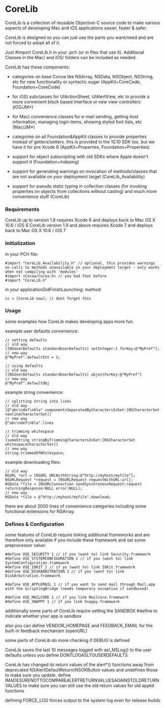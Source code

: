 CoreLib
=======

CoreLib is a collection of reusable Objective-C source code to make various aspects of developing Mac and iOS applications easier, faster & safer.

CoreLib is designed so you can just use the parts you want/need and are not forced to adopt all of it. 

Just #import CoreLib.h in your .pch (or in files that use it). Additional Classes in the Mac/ and iOS/ folders can be included as needed.

CoreLib has these components:

* categories on base Cocoa like NSArray, NSData, NSObject, NSString, etc for new functionality or syntactic sugar (AppKit+CoreCode, Foundation+CoreCode)

* for iOS) subclasses for UIActionSheet, UIAlertView, etc to provide a more convenient block based interface or new view controllers (iOS/JM*)

* for Mac) convenience classes for e-mail sending, getting host information, managing login items, showing styled font lists, etc  (Mac/JM*)

* categories on all Foundation&AppKit classes to provide properties instead of getters/setters. this is provided in the 10.10 SDK too, but we have it for pre Xcode 6 (AppKit+Properties, Foundation+Properties)

* support for object subscripting with old SDKs where Apple doesn't support it (Foundation+Indexing)

* support for generating warnings on invocation of methods/classes that are not available on your deployment target (CoreLib_Availability)

* support for pseudo static typing in collection classes (for invoking properties on objects from collections without casting) and much more convenience stuff (CoreLib)

### Requirements

CoreLib up to version 1.8 requires Xcode 6 and deploys back to Mac OS X 10.6 / iOS 6
CoreLib version 1.9 and above requires Xcode 7 and deploys back to Mac OS X 10.6 / iOS 7

### Initialization

in your PCH file:
 
	#import "CoreLib_Availability.h" // optional, this provides warnings on calls to methods unavailable in your deployment target - only works when not compiling with 'modules'
	#import <Cocoa/Cocoa.h> // you had that before
	#import "CoreLib.h"

in your applicationDidFinishLaunching:  method:

	cc = [CoreLib new]; // dont forget this

### Usage

some examples how CoreLib makes developing apps more fun.

example user defaults convenience:

	// setting defaults
	// old way 
	[[NSUserDefaults standardUserDefaults] setInteger:1 forKey:@"MyPref"];
	// new way 
	@"MyPref".defaultInt = 1;

	// using defaults
	// old way 
	[[NSUserDefaults standardUserDefaults] objectForKey:@"MyPref"]
	// new way 
	@"MyPref".defaultObj


example string convenience:

	// splitting string into lines
	// old way
	[@"abc\ndef\nbla" componentsSeparatedByCharactersInSet:[NSCharacterSet newlineCharacterSet]]
	// new way
	@"abc\ndef\nbla".lines

	// trimming whitespace
	// old way
	[someString stringByTrimmingCharactersInSet:[NSCharacterSet whitespaceCharacterSet]]
	// new way
	string.trimmedOfWhitespace;


example downloading files:

	// old way
	NSURL *url = [NSURL URLWithString:@"http://myhost/myfile"];
	NSURLRequest *request = [NSURLRequest requestWithURL:url];
	NSData *file = [NSURLConnection sendSynchronousRequest:request returningResponse:NULL error:NULL];
	// new way
	NSData *file = @"http://myhost/myfile".download;

there are about 2000 lines of convenience categories including some functional extensions for NSArray.

### Defines & Configuration

some features of CoreLib require linking additional frameworks and are therefore only available if you include these framework and set some preprocessor value:


	#define USE_SECURITY 1 // if you (want to) link Security.framework
	#define USE_SYSTEMCONFIGURATION 1 // if you (want to) link SystemConfiguration.framework
	#define USE_IOKIT 1 // if yo (want to) link IOKit.framework
	#define USE_DISKARBITRATION 1 // if you (want to) link DiskArbitration.framework

	#define USE_APPLEMAIL 1 // if you want to send mail through Mail.app with the ScriptingBridge (needs temporary exception if sandboxed)

	#define USE_MAILCORE 1 // if you link MailCore.framework
	#define USE_SNAPPY 1 // if you link Snappy.framework

additionally some parts of CoreLib require setting the SANDBOX #define to indicate whether your app is sandbox

also you can define VENDOR_HOMEPAGE and FEEDBACK_EMAIL for the built-in feedback mechanism (openURL)	

some parts of CoreLib do more checking if DEBUG is defined

CoreLib saves the last 10 messages logged with asl_NSLog() to the user defaults unless you define  DONTLOGASLTOUSERDEFAULTS

CoreLib has changed its return values of the alert*() functions away from deprecated NSAlertDefaultReturn/NSOKButton values and undefines those to make sure you update. define IMADESURENOTTOCOMPAREALERTRETURNVALUESAGAINSTOLDRETURNVALUES to make sure you can still use the old return values for old appkit functions

defining FORCE_LOG forces output to the system log even for release builds
